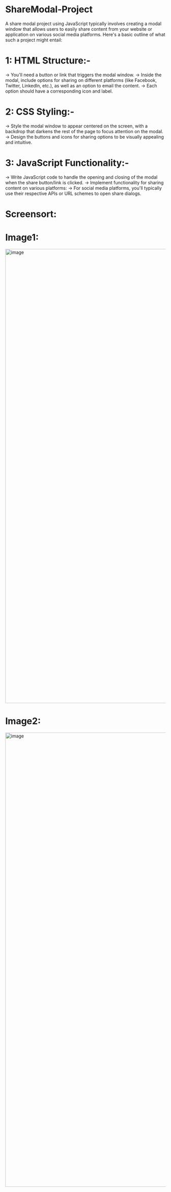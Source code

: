 # ShareModal-Project
A share modal project using JavaScript typically involves creating a modal window that allows users to easily share content from your website or application on various social media platforms.
Here's a basic outline of what such a project might entail:

# 1: HTML Structure:-
-> You'll need a button or link that triggers the modal window.
-> Inside the modal, include options for sharing on different platforms (like Facebook, Twitter, LinkedIn, etc.), as well as an option to email the content.
-> Each option should have a corresponding icon and label.

# 2: CSS Styling:-
-> Style the modal window to appear centered on the screen, with a backdrop that darkens the rest of the page to focus attention on the modal.
-> Design the buttons and icons for sharing options to be visually appealing and intuitive.

# 3: JavaScript Functionality:-
-> Write JavaScript code to handle the opening and closing of the modal when the share button/link is clicked.
-> Implement functionality for sharing content on various platforms:
-> For social media platforms, you'll typically use their respective APIs or URL schemes to open share dialogs.

# Screensort:

# Image1:
<img width="1420" alt="image" src="https://github.com/UTKARSH0018/ShareModal-Project/assets/104591207/0dfc5a7f-986e-46eb-874f-be412e183d25">

# Image2:
<img width="1420" alt="image" src="https://github.com/UTKARSH0018/ShareModal-Project/assets/104591207/351e7cee-cfec-41f3-a95c-dacab2360531">

